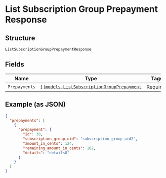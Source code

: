 
# List Subscription Group Prepayment Response

## Structure

`ListSubscriptionGroupPrepaymentResponse`

## Fields

| Name | Type | Tags | Description |
|  --- | --- | --- | --- |
| `Prepayments` | [`[]models.ListSubscriptionGroupPrepayment`](../../doc/models/list-subscription-group-prepayment.md) | Required | - |

## Example (as JSON)

```json
{
  "prepayments": [
    {
      "prepayment": {
        "id": 38,
        "subscription_group_uid": "subscription_group_uid2",
        "amount_in_cents": 124,
        "remaining_amount_in_cents": 182,
        "details": "details8"
      }
    }
  ]
}
```

